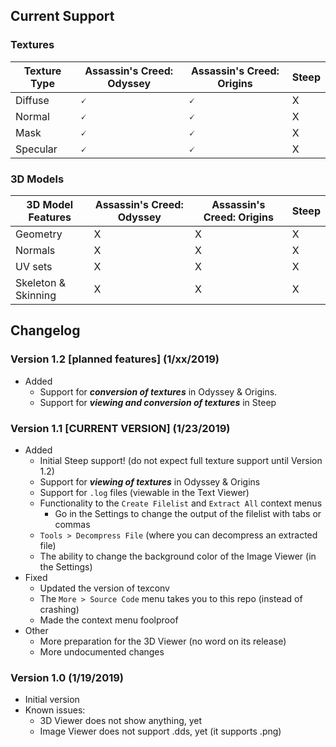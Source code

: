 ## Current Support
### Textures
| Texture Type | Assassin's Creed: Odyssey | Assassin's Creed: Origins | Steep |
|--------------|---------------------------|---------------------------|-------|
| Diffuse      | 🗸                        | 🗸                        | X     |
| Normal       | 🗸                        | 🗸                        | X     |
| Mask         | 🗸                        | 🗸                        | X     |
| Specular     | 🗸                        | 🗸                        | X     |

### 3D Models
|  3D Model Features  | Assassin's Creed: Odyssey | Assassin's Creed: Origins | Steep |
|---------------------|---------------------------|---------------------------|-------|
| Geometry            | X                         | X                         | X     |
| Normals             | X                         | X                         | X     |
| UV sets             | X                         | X                         | X     |
| Skeleton & Skinning | X                         | X                         | X     |

## Changelog
### Version 1.2 [planned features] (1/xx/2019)
- Added
  - Support for ***conversion of textures*** in Odyssey & Origins.
  - Support for ***viewing and conversion of textures*** in Steep

### Version 1.1 [CURRENT VERSION] (1/23/2019)
- Added
  - Initial Steep support! (do not expect full texture support until Version 1.2)
  - Support for ***viewing of textures*** in Odyssey & Origins
  - Support for `.log` files (viewable in the Text Viewer)
  - Functionality to the `Create Filelist` and `Extract All` context menus
    - Go in the Settings to change the output of the filelist with tabs or commas
  - `Tools > Decompress File` (where you can decompress an extracted file)
  - The ability to change the background color of the Image Viewer (in the Settings)
- Fixed
  - Updated the version of texconv
  - The `More > Source Code` menu takes you to this repo (instead of crashing)
  - Made the context menu foolproof
- Other
  - More preparation for the 3D Viewer (no word on its release)
  - More undocumented changes

### Version 1.0 (1/19/2019)
- Initial version
- Known issues:
  - 3D Viewer does not show anything, yet
  - Image Viewer does not support .dds, yet (it supports .png)

